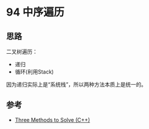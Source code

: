 # 94 中序遍历

## 思路

二叉树遍历：

- 递归
- 循环(利用Stack)

因为递归实际上是“系统栈”，所以两种方法本质上是统一的。

## 参考

- [Three Methods to Solve (C++)](https://leetcode.com/problems/binary-tree-inorder-traversal/discuss/31232/Three-Methods-to-Solve-(C%2B%2B))
